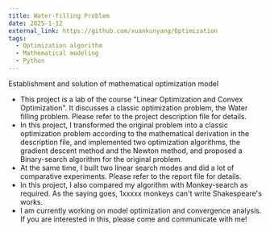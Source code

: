 ```yaml
---
title: Water-filling Problem
date: 2025-1-12
external_link: https://github.com/xuankunyang/Optimization
tags:
  - Optimization algorithm
  - Mathematical modeling
  - Python
---
```


Establishment and solution of mathematical optimization model

- This project is a lab of the course "Linear Optimization and Convex Optimization". It discusses a classic optimization problem, the Water filling problem. Please refer to the project description file for details.
- In this project, I transformed the original problem into a classic optimization problem according to the mathematical derivation in the description file, and implemented two optimization algorithms, the gradient descent method and the Newton method, and proposed a Binary-search algorithm for the original problem.
- At the same time, I built two linear search modes and did a lot of comparative experiments. Please refer to the report file for details.
- In this project, I also compared my algorithm with Monkey-search as required. As the saying goes, 1xxxxx monkeys can't write Shakespeare's works.
- I am currently working on model optimization and convergence analysis. If you are interested in this, please come and communicate with me!

<!--more-->
